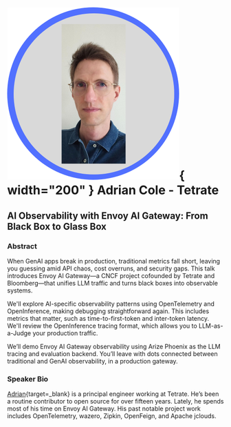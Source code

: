 # ![Adrian's headshot](../images/speakers/headshots/AdrianCole.png){ width="200" } Adrian Cole - Tetrate

## AI Observability with Envoy AI Gateway: From Black Box to Glass Box

### Abstract

When GenAI apps break in production, traditional metrics fall short, leaving you guessing amid API chaos, cost overruns, and security gaps. This talk introduces Envoy AI Gateway—a CNCF project cofounded by Tetrate and Bloomberg—that unifies LLM traffic and turns black boxes into observable systems.

We'll explore AI-specific observability patterns using OpenTelemetry and OpenInference, making debugging straightforward again. This includes metrics that matter, such as time-to-first-token and inter-token latency. We'll review the OpenInference tracing format, which allows you to LLM-as-a-Judge your production traffic.

We’ll demo Envoy AI Gateway observability using Arize Phoenix as the LLM tracing and evaluation backend. You’ll leave with dots connected between traditional and GenAI observability, in a production gateway.

### Speaker Bio
[Adrian](https://www.linkedin.com/in/adrianfcole/){target=_blank} is a principal engineer working at Tetrate. He’s been a routine contributor to open source for over fifteen years. Lately, he spends most of his time on Envoy AI Gateway. His past notable project work includes OpenTelemetry, wazero, Zipkin, OpenFeign, and Apache jclouds.